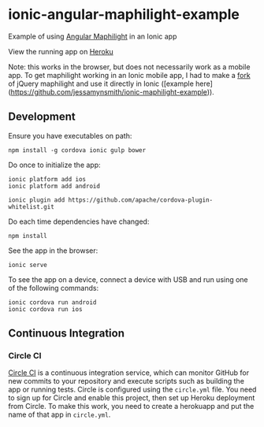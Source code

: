 ionic-angular-maphilight-example
================================

Example of using [Angular Maphilight](http://abdallamohamed.github.io/Angular-Maphilight) in an Ionic app

View the running app on [Heroku](https://ionic-angular-maphilight-example.herokuapp.com/)

Note: this works in the browser, but does not necessarily work as a mobile app. To get maphilight working in an Ionic mobile app, I had to make a [fork](https://github.com/jessamynsmith/maphilight/) of jQuery maphilight and use it directly in Ionic ([example here] (https://github.com/jessamynsmith/ionic-maphilight-example)).

Development
-----------

Ensure you have executables on path:

    npm install -g cordova ionic gulp bower

Do once to initialize the app:

    ionic platform add ios
    ionic platform add android

    ionic plugin add https://github.com/apache/cordova-plugin-whitelist.git

Do each time dependencies have changed:

    npm install

See the app in the browser:

    ionic serve

To see the app on a device, connect a device with USB and run using one of the following commands:

    ionic cordova run android
    ionic cordova run ios

Continuous Integration
----------------------

### Circle CI

[Circle CI](https://circleci.com/) is a continuous integration service, which can monitor GitHub for new commits
to your repository and execute scripts such as building the app or running tests. Circle is 
configured using the `circle.yml` file. You need to sign up for Circle and enable this project, then
set up Heroku deployment from Circle. To make this work, you need to create a herokuapp and put the
name of that app in `circle.yml`.
